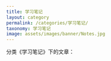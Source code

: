 ```yaml
---
title: 学习笔记
layout: category
permalink: /categories/学习笔记/
taxonomy: 学习笔记
image: assets/images/banner/Notes.jpg
---
```


分类《学习笔记》下的文章：